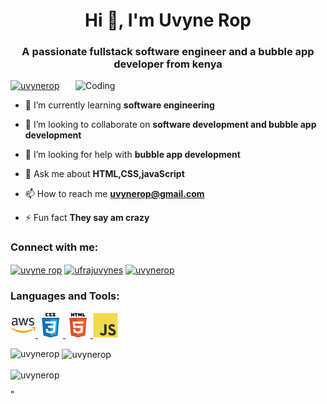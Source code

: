 

<h1 align="center">Hi 👋, I'm Uvyne Rop</h1>
<h3 align="center">A passionate fullstack software engineer and a bubble app developer from kenya</h3>
<img align="right" alt="Coding" width="400" src="https://media3.giphy.com/media/v1.Y2lkPTc5MGI3NjExZWc3N3hrMjdneTRrOGs3N21iZ2k4YXFobW1uZ3ZuaWphYm16bjd1MSZlcD12MV9pbnRlcm5hbF9naWZfYnlfaWQmY3Q9Zw/qirCCfnNxpdNnn5VeS/giphy.gif">

<p align="left"> <a href="https://github.com/ryo-ma/github-profile-trophy"><img src="https://github-profile-trophy.vercel.app/?username=uvynerop" alt="uvynerop" /></a> </p>

- 🌱 I’m currently learning **software engineering**

- 👯 I’m looking to collaborate on **software development and bubble app development**

- 🤝 I’m looking for help with **bubble app development**

- 💬 Ask me about **HTML,CSS,javaScript**

- 📫 How to reach me **uvynerop@gmail.com**

- ⚡ Fun fact **They say am crazy**

<h3 align="left">Connect with me:</h3>
<p align="left">
<a href="https://linkedin.com/in/uvyne rop" target="blank"><img align="center" src="https://raw.githubusercontent.com/rahuldkjain/github-profile-readme-generator/master/src/images/icons/Social/linked-in-alt.svg" alt="uvyne rop" height="30" width="40" /></a>
<a href="https://instagram.com/ufrajuvynes" target="blank"><img align="center" src="https://raw.githubusercontent.com/rahuldkjain/github-profile-readme-generator/master/src/images/icons/Social/instagram.svg" alt="ufrajuvynes" height="30" width="40" /></a>
<a href="https://discord.gg/uvynerop" target="blank"><img align="center" src="https://raw.githubusercontent.com/rahuldkjain/github-profile-readme-generator/master/src/images/icons/Social/discord.svg" alt="uvynerop" height="30" width="40" /></a>
</p>

<h3 align="left">Languages and Tools:</h3>
<p align="left"> <a href="https://aws.amazon.com" target="_blank" rel="noreferrer"> <img src="https://raw.githubusercontent.com/devicons/devicon/master/icons/amazonwebservices/amazonwebservices-original-wordmark.svg" alt="aws" width="40" height="40"/> </a> <a href="https://www.w3schools.com/css/" target="_blank" rel="noreferrer"> <img src="https://raw.githubusercontent.com/devicons/devicon/master/icons/css3/css3-original-wordmark.svg" alt="css3" width="40" height="40"/> </a> <a href="https://www.w3.org/html/" target="_blank" rel="noreferrer"> <img src="https://raw.githubusercontent.com/devicons/devicon/master/icons/html5/html5-original-wordmark.svg" alt="html5" width="40" height="40"/> </a> <a href="https://developer.mozilla.org/en-US/docs/Web/JavaScript" target="_blank" rel="noreferrer"> <img src="https://raw.githubusercontent.com/devicons/devicon/master/icons/javascript/javascript-original.svg" alt="javascript" width="40" height="40"/> </a> </p>

<p><img align="left" src="https://github-readme-stats.vercel.app/api/top-langs?username=uvynerop&show_icons=true&locale=en&layout=compact" alt="uvynerop" /></p>

<p>&nbsp;<img align="center" src="https://github-readme-stats.vercel.app/api?username=uvynerop&show_icons=true&locale=en" alt="uvynerop" /></p>

<p><img align="center" src="https://github-readme-streak-stats.herokuapp.com/?user=uvynerop&" alt="uvynerop" /></p>
"
<!---
uvynerop/uvynerop is a ✨ special ✨ repository because its `README.md` (this file) appears on your GitHub profile.
You can click the Preview link to take a look at your changes.
--->
